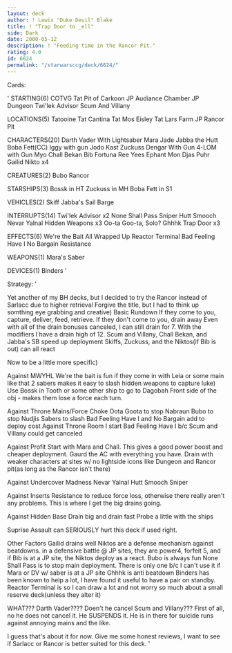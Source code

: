 ```yaml
---
layout: deck
author: ! Lewis "Duke Devil" Blake
title: ! "Trap Door to _ell"
side: Dark
date: 2000-05-12
description: ! "Feeding time in the Rancor Pit."
rating: 4.0
id: 6624
permalink: "/starwarsccg/deck/6624/"
---
```

Cards: 

' STARTING(6)
COTVG
Tat Pit of Carkoon
JP Audiance Chamber
JP Dungeon
Twi'lek Advisor
Scum And Villany

 LOCATIONS(5)
Tatooine
Tat Cantina
Tat Mos Eisley
Tat Lars Farm
JP Rancor Pit

 CHARACTERS(20)
Darth Vader With Lightsaber
Mara Jade
Jabba the Hutt
Boba Fett(CC)
Iggy with gun
Jodo Kast
Zuckuss
Dengar With Gun
4-LOM with Gun
Myo
Chall Bekan
Bib Fortuna
Ree Yees
Ephant Mon
Djas Puhr
Gailid
Nikto x4

 CREATURES(2)
Bubo
Rancor

 STARSHIPS(3)
Bossk in HT
Zuckuss in MH
Boba Fett in S1

 VEHICLES(2)
Skiff
Jabba's Sail Barge

 INTERRUPTS(14)
Twi'lek Advisor x2
None Shall Pass
Sniper
Hutt Smooch
Nevar Yalnal
Hidden Weapons x3
Oo-ta Goo-ta, Solo?
Ghhhk
Trap Door x3

 EFFECTS(6)
We're the Bait
All Wrapped Up
Reactor Terminal
Bad Feeling Have I
No Bargain
Resistance

 WEAPONS(1)
Mara's Saber

 DEVICES(1)
Binders
'

Strategy: '

Yet another of my BH decks, but I decided to try the Rancor instead of Sarlacc due to higher retrieval
Forgive the title, but I had to think up somthing eye grabbing and creative)
Basic Rundown
If they come to you, capture, deliver, feed, retrieve.
If they don't come to you, drain away
Even with all of the drain bonuses canceled, I can still drain for 7.  With the modifiers I have a drain high of 12.
Scum and Villany, Chall Bekan, and Jabba's SB speed up deployment
Skiffs, Zuckuss, and the Niktos(if Bib is out) can all react

Now to be a little more specific)

Against MWYHL
We're the bait is fun if they come in with Leia or some main like that
2 sabers makes it easy to slash
hidden weapons to capture luke)
Use Bossk in Tooth or some other ship to go to Dagobah
Front side of the obj - makes them lose a force each turn.

 Against Throne Mains/Force Choke
Oota Goota to stop Nabraun
Bubo to stop Nudjis
Sabers to slash
Bad Feeling Have I and No Bargain add to deploy cost
Against Throne Room I start Bad Feeling Have I b/c Scum and Villany could get canceled

 Against Profit
Start with Mara and Chall.  This gives a good power boost and cheaper deployment.
Gaurd the AC with everything you have.	Drain with weaker characters at sites w/ no lightside icons like Dungeon and Rancor pit(as long as the Rancor isn't there)

Against Undercover Madness
Nevar Yalnal
Hutt Smooch
Sniper

Against Inserts
Resistance to reduce force loss, otherwise there really aren't any problems.  This is where I get the big drains going.

Against Hidden Base
Drain big and drain fast
Probe a little with the ships

Suprise Assault can SERIOUSLY hurt this deck if used right.

Other Factors
Gailid drains well
Niktos are a defense mechanism against beatdowns.  in a defensive battle @ JP sites, they are power4, forfeit 5, and if Bib is at a JP site, the Niktos deploy as a react.
Bubo is always fun
None Shall Pass is to stop main deployment.  There is only one b/c I can't use it if Mara or DV w/ saber is at a JP site
Ghhhk is anti beatdown
Binders has been known to help a lot, I have found it useful to have a pair on standby.
Reactor Terminal is so I can draw a lot and not worry so much about a small reserve deck(unless they alter it)

WHAT??? Darth Vader???? Doen't he cancel Scum and Villany???
First of all, no he does not cancel it.  He SUSPENDS it.
He is in there for suicide runs against annoying mains and the like.

I guess that's about it for now.  Give me some honest reviews, I want to see if Sarlacc or Rancor is better suited for this deck.  '
